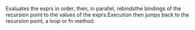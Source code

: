 Evaluates the exprs in order, then, in parallel, rebindsthe bindings of the recursion point to the values of the exprs.Execution then jumps back to the recursion point, a loop or fn method.